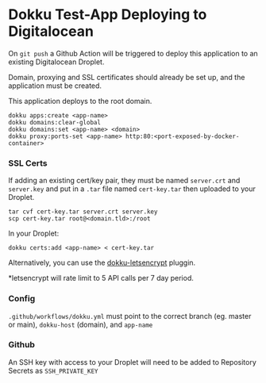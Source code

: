 # Dokku Test-App Deploying to Digitalocean

On `git push` a Github Action will be triggered to deploy this application to an existing Digitalocean Droplet.

Domain, proxying and SSL certificates should already be set up, and the application must be created.

This application deploys to the root domain.

```
dokku apps:create <app-name>
dokku domains:clear-global
dokku domains:set <app-name> <domain>
dokku proxy:ports-set <app-name> http:80:<port-exposed-by-docker-container>
```

### SSL Certs

If adding an existing cert/key pair, they must be named `server.crt` and `server.key` and put in a `.tar` file named `cert-key.tar` then uploaded to your Droplet.

```
tar cvf cert-key.tar server.crt server.key
scp cert-key.tar root@<domain.tld>:/root
```

In your Droplet:

```
dokku certs:add <app-name> < cert-key.tar
```

Alternatively, you can use the [dokku-letsencrypt](https://github.com/dokku/dokku-letsencrypt) pluggin.

\*letsencrypt will rate limit to 5 API calls per 7 day period.

### Config

`.github/workflows/dokku.yml` must point to the correct branch (eg. master or main), `dokku-host` (domain), and `app-name`

### Github

An SSH key with access to your Droplet will need to be added to Repository Secrets as `SSH_PRIVATE_KEY`
